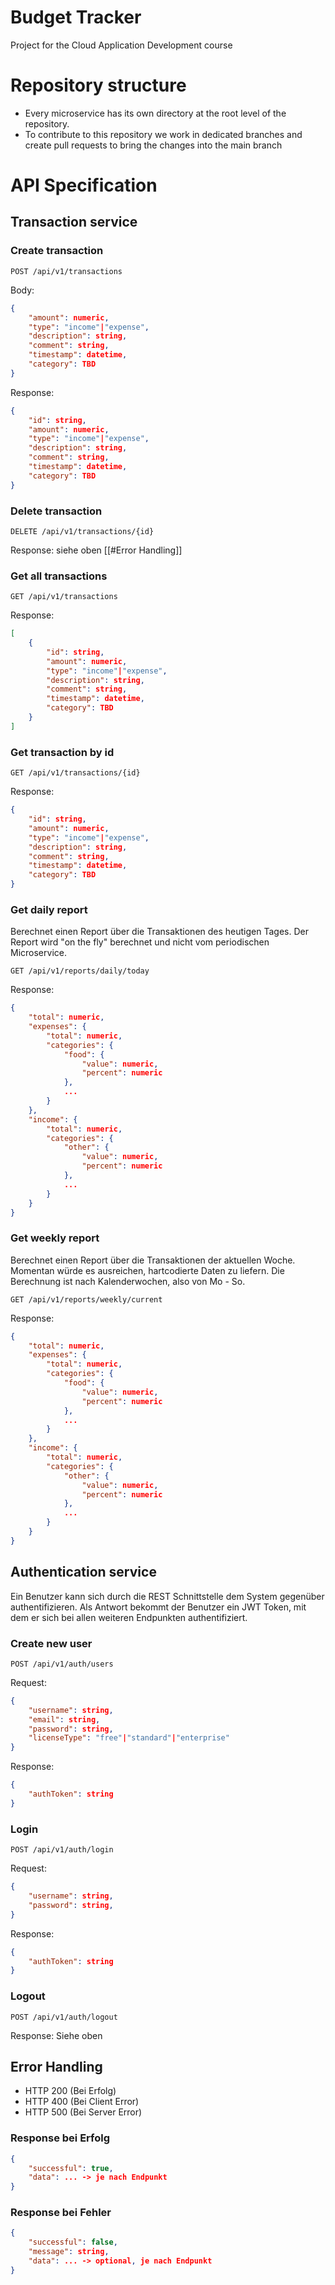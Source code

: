 # Budget Tracker
Project for the Cloud Application Development course


# Repository structure
- Every microservice has its own directory at the root level of the repository.
- To contribute to this repository we work in dedicated branches and create pull requests to bring the changes into the main branch



# API Specification

## Transaction service
### Create transaction
`POST /api/v1/transactions`

Body:
```json
{
    "amount": numeric,
    "type": "income"|"expense",
    "description": string,
    "comment": string,
    "timestamp": datetime,
    "category": TBD
}
```
Response:
```json
{
    "id": string,
    "amount": numeric,
    "type": "income"|"expense",
    "description": string,
    "comment": string,
    "timestamp": datetime,
    "category": TBD
}
```

### Delete transaction
`DELETE /api/v1/transactions/{id}`

Response: siehe oben [[#Error Handling]]

### Get all transactions
`GET /api/v1/transactions`

Response:
```json
[
	{
		"id": string,
	    "amount": numeric,
        "type": "income"|"expense",
        "description": string,
        "comment": string,
        "timestamp": datetime,
        "category": TBD
	}
]
```

### Get transaction by id
`GET /api/v1/transactions/{id}`

Response:
```json
{
    "id": string,
	"amount": numeric,
    "type": "income"|"expense",
    "description": string,
    "comment": string,
    "timestamp": datetime,
    "category": TBD
}
```


### Get daily report
Berechnet einen Report über die Transaktionen des heutigen Tages. Der Report wird "on the fly" berechnet und nicht vom periodischen Microservice.

`GET /api/v1/reports/daily/today`

Response:
```json
{
	"total": numeric,
	"expenses": {
	    "total": numeric,
	    "categories": {
	        "food": {
	            "value": numeric,
	            "percent": numeric
	        },
	        ...
	    }
	},
	"income": {
	    "total": numeric,
	    "categories": {
	        "other": {
	            "value": numeric,
	            "percent": numeric
	        },
	        ...
	    }
	}
}
```


### Get weekly report
Berechnet einen Report über die Transaktionen der aktuellen Woche. Momentan würde es ausreichen, hartcodierte Daten zu liefern. Die Berechnung ist nach Kalenderwochen, also von Mo - So.

`GET /api/v1/reports/weekly/current`

Response:
```json
{
	"total": numeric,
	"expenses": {
	    "total": numeric,
	    "categories": {
	        "food": {
	            "value": numeric,
	            "percent": numeric
	        },
	        ...
	    }
	},
	"income": {
	    "total": numeric,
	    "categories": {
	        "other": {
	            "value": numeric,
	            "percent": numeric
	        },
	        ...
	    }
	}
}
```



## Authentication service
Ein Benutzer kann sich durch die REST Schnittstelle dem System gegenüber authentifizieren. Als Antwort bekommt der Benutzer ein JWT Token, mit dem er sich bei allen weiteren Endpunkten authentifiziert.

### Create new user
`POST /api/v1/auth/users`

Request:
```json
{
    "username": string,
    "email": string,
    "password": string,
    "licenseType": "free"|"standard"|"enterprise"
}
```

Response:
```json
{
	"authToken": string
}
```

### Login
`POST /api/v1/auth/login`

Request:
```json
{
    "username": string,
    "password": string,
}
```

Response:
```json
{
	"authToken": string
}
```

### Logout
`POST /api/v1/auth/logout`

Response: Siehe oben


## Error Handling
- HTTP 200 (Bei Erfolg)
- HTTP 400 (Bei Client Error)
- HTTP 500 (Bei Server Error)


### Response bei Erfolg
```json
{
    "successful": true,
    "data": ... -> je nach Endpunkt
}
```

### Response bei Fehler
```json
{
    "successful": false,
    "message": string,
    "data": ... -> optional, je nach Endpunkt
}
```
